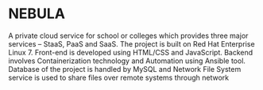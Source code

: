 # NEBULA
A private cloud service for school or colleges which provides three major services – StaaS, PaaS and SaaS. The project is built on Red Hat Enterprise Linux 7.
Front-end is developed using HTML/CSS and JavaScript. Backend involves Containerization technology and Automation using Ansible tool. Database of the project is handled by MySQL and Network File System service is used to share files over remote systems through network

